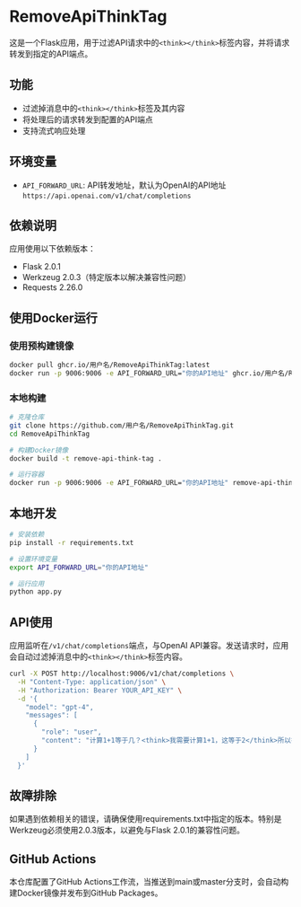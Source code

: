 # RemoveApiThinkTag

这是一个Flask应用，用于过滤API请求中的`<think></think>`标签内容，并将请求转发到指定的API端点。

## 功能

- 过滤掉消息中的`<think></think>`标签及其内容
- 将处理后的请求转发到配置的API端点
- 支持流式响应处理

## 环境变量

- `API_FORWARD_URL`: API转发地址，默认为OpenAI的API地址 `https://api.openai.com/v1/chat/completions`

## 依赖说明

应用使用以下依赖版本：
- Flask 2.0.1
- Werkzeug 2.0.3（特定版本以解决兼容性问题）
- Requests 2.26.0

## 使用Docker运行

### 使用预构建镜像

```bash
docker pull ghcr.io/用户名/RemoveApiThinkTag:latest
docker run -p 9006:9006 -e API_FORWARD_URL="你的API地址" ghcr.io/用户名/RemoveApiThinkTag:latest
```

### 本地构建

```bash
# 克隆仓库
git clone https://github.com/用户名/RemoveApiThinkTag.git
cd RemoveApiThinkTag

# 构建Docker镜像
docker build -t remove-api-think-tag .

# 运行容器
docker run -p 9006:9006 -e API_FORWARD_URL="你的API地址" remove-api-think-tag
```

## 本地开发

```bash
# 安装依赖
pip install -r requirements.txt

# 设置环境变量
export API_FORWARD_URL="你的API地址"

# 运行应用
python app.py
```

## API使用

应用监听在`/v1/chat/completions`端点，与OpenAI API兼容。发送请求时，应用会自动过滤掉消息中的`<think></think>`标签内容。

```bash
curl -X POST http://localhost:9006/v1/chat/completions \
  -H "Content-Type: application/json" \
  -H "Authorization: Bearer YOUR_API_KEY" \
  -d '{
    "model": "gpt-4",
    "messages": [
      {
        "role": "user",
        "content": "计算1+1等于几？<think>我需要计算1+1，这等于2</think>所以答案是2"
      }
    ]
  }'
```

## 故障排除

如果遇到依赖相关的错误，请确保使用requirements.txt中指定的版本。特别是Werkzeug必须使用2.0.3版本，以避免与Flask 2.0.1的兼容性问题。

## GitHub Actions

本仓库配置了GitHub Actions工作流，当推送到main或master分支时，会自动构建Docker镜像并发布到GitHub Packages。 